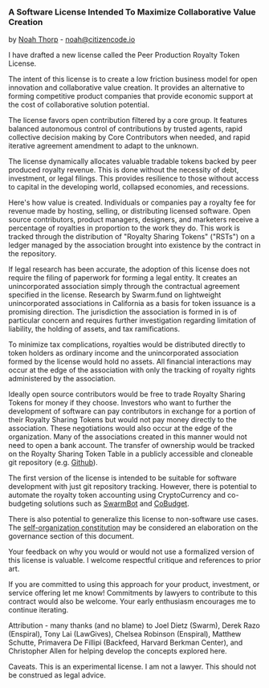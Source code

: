 ### A Software License Intended To Maximize Collaborative Value Creation
by [Noah Thorp](http://twitter.com/noahthorp) - <noah@citizencode.io>

I have drafted a new license called the Peer Production Royalty Token License.

The intent of this license is to create a low friction business model for open innovation and collaborative value creation. It provides an alternative to forming competitive product companies that provide economic support at the cost of collaborative solution potential.

The license favors open contribution filtered by a core group. It features balanced autonomous control of contributions by trusted agents, rapid collective decision making by Core Contributors when needed, and rapid iterative agreement amendment to adapt to the unknown.

The license dynamically allocates valuable tradable tokens backed by peer produced royalty revenue. This is done without the necessity of debt, investment, or legal filings. This provides resilience to those without access to capital in the developing world, collapsed economies, and recessions.

Here's how value is created. Individuals or companies pay a royalty fee for revenue made by hosting, selling, or distributing licensed software. Open source contributors, product managers, designers, and marketers receive a percentage of royalties in proportion to the work they do. This work is tracked through the distribution of "Royalty Sharing Tokens" ("RSTs") on a ledger managed by the association brought into existence by the contract in the repository.

If legal research has been accurate, the adoption of this license does not require the filing of paperwork for forming a legal entity. It creates an unincorporated association simply through the contractual agreement specified in the license. Research by Swarm.fund on lightweight unincorporated associations in California as a basis for token issuance is a promising direction. The jurisdiction the association is formed in is of particular concern and requires further investigation regarding limitation of liability, the holding of assets, and tax ramifications.

To minimize tax complications, royalties would be distributed directly to token holders as ordinary income and the unincorporated association formed by the license would hold no assets. All financial interactions may occur at the edge of the association with only the tracking of royalty rights administered by the association.

Ideally open source contributors would be free to trade Royalty Sharing Tokens for money if they choose. Investors who want to further the development of software can pay contributors in exchange for a portion of their Royalty Sharing Tokens but would not pay money directly to the association. These negotiations would also occur at the edge of the organization. Many of the associations created in this manner would not need to open a bank account. The transfer of ownership would be tracked on the Royalty Sharing Token Table in a publicly accessible and cloneable git repository (e.g. [Github](http://github.com)).

The first version of the license is intended to be suitable for software development with just git repository tracking. However, there is potential to automate the royalty token accounting using CryptoCurrency and co-budgeting solutions such as [SwarmBot](https://github.com/citizencode/swarmbot) and [CoBudget](https://github.com/cobudget).

There is also potential to generalize this license to non-software use cases. The [self-organization constitution](https://github.com/citizencode/self-organization-constitution) may be considered an elaboration on the governance section of this document.

Your feedback on why you would or would not use a formalized version of this license is valuable. I welcome respectful critique and references to prior art.

If you are committed to using this approach for your product, investment, or service offering let me know! Commitments by lawyers to contribute to this contract would also be welcome. Your early enthusiasm encourages me to continue iterating.

Attribution - many thanks (and no blame) to Joel Dietz (Swarm), Derek Razo (Enspiral), Tony Lai (LawGives), Chelsea Robinson (Enspiral), Matthew Schutte, Primavera De Fillipi (Backfeed, Harvard Berkman Center), and Christopher Allen for helping develop the concepts explored here.

Caveats. This is an experimental license. I am not a lawyer. This should not be construed as legal advice.
